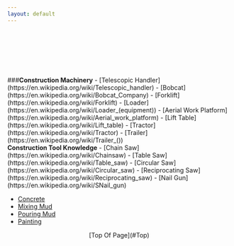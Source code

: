 ```yaml
---
layout: default
---
```

<header></header><br>
<div id="health">
<ul class="nav_menu"><br>
</div
<div id="top">
</div>
<div id="tools">
###<b>Construction Machinery</b>
- [Telescopic Handler](https://en.wikipedia.org/wiki/Telescopic_handler)
- [Bobcat](https://en.wikipedia.org/wiki/Bobcat_Company)
- [Forklift](https://en.wikipedia.org/wiki/Forklift)
- [Loader](https://en.wikipedia.org/wiki/Loader_(equipment))
- [Aerial Work Platform](https://en.wikipedia.org/wiki/Aerial_work_platform)
- [Lift Table](https://en.wikipedia.org/wiki/Lift_table)
- [Tractor](https://en.wikipedia.org/wiki/Tractor)
- [Trailer](https://en.wikipedia.org/wiki/Trailer_())<br>
</div>

<div id="tools">
<b>Construction Tool Knowledge</b>
- [Chain Saw](https://en.wikipedia.org/wiki/Chainsaw)
- [Table Saw](https://en.wikipedia.org/wiki/Table_saw)
- [Circular Saw](https://en.wikipedia.org/wiki/Circular_saw)
- [Reciprocating Saw](https://en.wikipedia.org/wiki/Reciprocating_saw)
- [Nail Gun](https://en.wikipedia.org/wiki/SNail_gun)<br>
</div>


- [Concrete](/)
- [Mixing Mud](/)
- [Pouring Mud](/)
- [Painting](https://en.wikipedia.org/wiki/House_painter_and_decorator)

<footer><center>[Top Of Page](#Top)<br></center></footer>
